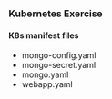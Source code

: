 ### Kubernetes Exercise

#### K8s manifest files 
* mongo-config.yaml
* mongo-secret.yaml
* mongo.yaml
* webapp.yaml

